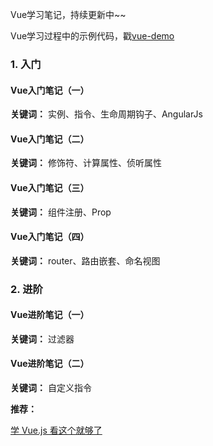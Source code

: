 Vue学习笔记，持续更新中~~

Vue学习过程中的示例代码，戳[vue-demo](https://github.com/snowLeopard93/vue-demo)

### 1. 入门

#### Vue入门笔记（一）

**关键词：** 实例、指令、生命周期钩子、AngularJs

#### Vue入门笔记（二）

**关键词：** 修饰符、计算属性、侦听属性

#### Vue入门笔记（三）

**关键词：** 组件注册、Prop

#### Vue入门笔记（四）

**关键词：** router、路由嵌套、命名视图

### 2. 进阶

#### Vue进阶笔记（一）

**关键词：** 过滤器

#### Vue进阶笔记（二）

**关键词：** 自定义指令



**推荐：**

[学 Vue.js 看这个就够了](https://www.bilibili.com/video/BV11s411A7h6?p=1)
